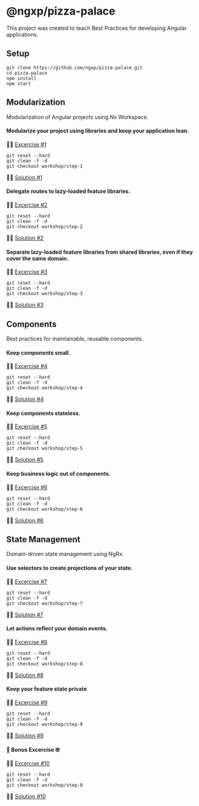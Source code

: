 # @ngxp/pizza-palace

This project was created to teach Best Practices for developing Angular applications.

## Setup

```
git clone https://github.com/ngxp/pizza-palace.git
cd pizza-palace
npm install
npm start
```

## Modularization

Modularization of Angular projects using Nx Workspace.

#### Modularize your project using libraries and keep your application lean.

👩‍🔬 [Excercise #1](https://github.com/ngxp/pizza-palace/tree/workshop/step-1)

```
git reset --hard
git clean -f -d
git checkout workshop/step-1
```

👨‍🏫 [Solution #1](https://github.com/ngxp/pizza-palace/tree/workshop/step-1-solution)

#### Delegate routes to lazy-loaded feature libraries.

👩‍🔬 [Excercise #2](https://github.com/ngxp/pizza-palace/tree/workshop/step-2)

```
git reset --hard
git clean -f -d
git checkout workshop/step-2
```

👨‍🏫 [Solution #2](https://github.com/ngxp/pizza-palace/tree/workshop/step-2-solution)

#### Separate lazy-loaded feature libraries from shared libraries, even if they cover the same domain.

👩‍🔬 [Excercise #3](https://github.com/ngxp/pizza-palace/tree/workshop/step-3)

```
git reset --hard
git clean -f -d
git checkout workshop/step-3
```

👨‍🏫 [Solution #3](https://github.com/ngxp/pizza-palace/tree/workshop/step-3-solution)

## Components

Best practices for maintainable, reusable components.

#### Keep components small.

👩‍🔬 [Excercise #4](https://github.com/ngxp/pizza-palace/tree/workshop/step-4)

```
git reset --hard
git clean -f -d
git checkout workshop/step-4
```

👨‍🏫 [Solution #4](https://github.com/ngxp/pizza-palace/tree/workshop/step-4-solution)

#### Keep components stateless.

👩‍🔬 [Excercise #5](https://github.com/ngxp/pizza-palace/tree/workshop/step-5)

```
git reset --hard
git clean -f -d
git checkout workshop/step-5
```

👨‍🏫 [Solution #5](https://github.com/ngxp/pizza-palace/tree/workshop/step-5-solution)

#### Keep business logic out of components.

👩‍🔬 [Excercise #6](https://github.com/ngxp/pizza-palace/tree/workshop/step-6)

```
git reset --hard
git clean -f -d
git checkout workshop/step-6
```

👨‍🏫 [Solution #6](https://github.com/ngxp/pizza-palace/tree/workshop/step-6-solution)


## State Management

Domain-driven state management using NgRx.

#### Use selectors to create projections of your state.

👩‍🔬 [Excercise #7](https://github.com/ngxp/pizza-palace/tree/workshop/step-7)

```
git reset --hard
git clean -f -d
git checkout workshop/step-7
```

👨‍🏫 [Solution #7](https://github.com/ngxp/pizza-palace/tree/workshop/step-7-solution)

#### Let actions reflect your domain events.

👩‍🔬 [Excercise #8](https://github.com/ngxp/pizza-palace/tree/workshop/step-8)

```
git reset --hard
git clean -f -d
git checkout workshop/step-8
```

👨‍🏫 [Solution #8](https://github.com/ngxp/pizza-palace/tree/workshop/step-8-solution)

#### Keep your feature state private

👩‍🔬 [Excercise #9](https://github.com/ngxp/pizza-palace/tree/workshop/step-9)

```
git reset --hard
git clean -f -d
git checkout workshop/step-9
```

👨‍🏫 [Solution #9](https://github.com/ngxp/pizza-palace/tree/workshop/step-9-solution)

#### 💅 Bonus Excercise 🤓

👩‍🔬 [Excercise #10](https://github.com/ngxp/pizza-palace/tree/workshop/step-10)

```
git reset --hard
git clean -f -d
git checkout workshop/step-0
```

👨‍🏫 [Solution #10](https://github.com/ngxp/pizza-palace/tree/workshop/step-10-solution)

